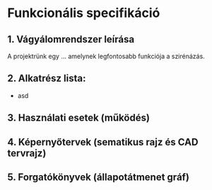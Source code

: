 # Funkcionális specifikáció
## 1. Vágyálomrendszer leírása
A projektrünk egy ... amelynek legfontosabb funkciója a szirénázás.
## 2. Alkatrész lista:
- asd
## 3. Használati esetek (működés)
## 4. Képernyőtervek (sematikus rajz és CAD tervrajz)
## 5. Forgatókönyvek (állapotátmenet gráf)
